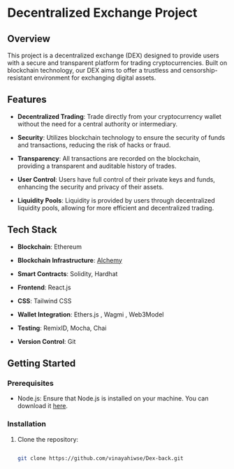 # Decentralized Exchange Project

## Overview

This project is a decentralized exchange (DEX) designed to provide users with a secure and transparent platform for trading cryptocurrencies. Built on blockchain technology, our DEX aims to offer a trustless and censorship-resistant environment for exchanging digital assets.

## Features

- **Decentralized Trading**: Trade directly from your cryptocurrency wallet without the need for a central authority or intermediary.

- **Security**: Utilizes blockchain technology to ensure the security of funds and transactions, reducing the risk of hacks or fraud.

- **Transparency**: All transactions are recorded on the blockchain, providing a transparent and auditable history of trades.

- **User Control**: Users have full control of their private keys and funds, enhancing the security and privacy of their assets.

- **Liquidity Pools**: Liquidity is provided by users through decentralized liquidity pools, allowing for more efficient and decentralized trading.

## Tech Stack

- **Blockchain**: Ethereum

- **Blockchain Infrastructure**: [Alchemy](https://alchemyapi.io/)

- **Smart Contracts**: Solidity, Hardhat

- **Frontend**: React.js

- **CSS**: Tailwind CSS

- **Wallet Integration**: Ethers.js , Wagmi , Web3Model

- **Testing**: RemixID, Mocha, Chai

- **Version Control**: Git

## Getting Started

### Prerequisites

- Node.js: Ensure that Node.js is installed on your machine. You can download it [here](https://nodejs.org/).

### Installation

1. Clone the repository:
   ```bash
   
   git clone https://github.com/vinayahiwse/Dex-back.git
